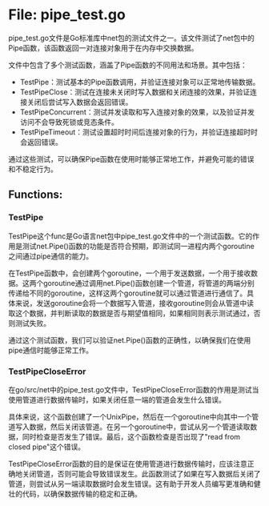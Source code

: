 # File: pipe_test.go

pipe_test.go文件是Go标准库中net包的测试文件之一。该文件测试了net包中的Pipe函数，该函数返回一对连接对象用于在内存中交换数据。

文件中包含了多个测试函数，涵盖了Pipe函数的不同用法和场景。其中包括：

- TestPipe：测试基本的Pipe函数调用，并验证连接对象可以正常地传输数据。
- TestPipeClose：测试在连接未关闭时写入数据和关闭连接的效果，并验证连接关闭后尝试写入数据会返回错误。
- TestPipeConcurrent：测试并发读取和写入连接对象的效果，以及验证并发访问不会导致死锁或竞态条件。
- TestPipeTimeout：测试设置超时时间后连接对象的行为，并验证连接超时时会返回错误。

通过这些测试，可以确保Pipe函数在使用时能够正常地工作，并避免可能的错误和不稳定行为。

## Functions:

### TestPipe

TestPipe这个func是Go语言net包中pipe_test.go文件中的一个测试函数。它的作用是测试net.Pipe()函数的功能是否符合预期，即测试同一进程内两个goroutine之间通过pipe通信的能力。

在TestPipe函数中，会创建两个goroutine，一个用于发送数据，一个用于接收数据。这两个goroutine通过调用net.Pipe()函数创建一个管道，将管道的两端分别传递给不同的goroutine，这样这两个goroutine就可以通过管道进行通信了。具体来说，发送goroutine会将一个数据写入管道，接收goroutine则会从管道中读取这个数据，并判断读取的数据是否与期望值相同，如果相同则表示测试通过，否则测试失败。

通过这个测试函数，我们可以验证net.Pipe()函数的正确性，以确保我们在使用pipe通信时能够正常工作。



### TestPipeCloseError

在go/src/net中的pipe_test.go文件中，TestPipeCloseError函数的作用是测试当使用管道进行数据传输时，如果关闭任意一端的管道会发生什么错误。

具体来说，这个函数创建了一个UnixPipe，然后在一个goroutine中向其中一个管道写入数据，然后关闭该管道。在另一个goroutine中，尝试从另一个管道读取数据，同时检查是否发生了错误。最后，这个函数检查是否出现了"read from closed pipe"这个错误。

TestPipeCloseError函数的目的是保证在使用管道进行数据传输时，应该注意正确地关闭管道，否则可能会导致错误发生。此函数测试了如果在写入数据后关闭了管道，则尝试从另一端读取数据时会发生错误。这有助于开发人员编写更准确和健壮的代码，以确保数据传输的稳定和正确。



